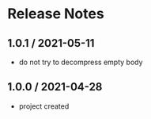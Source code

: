 # Release Notes

## 1.0.1 / 2021-05-11
- do not try to decompress empty body

## 1.0.0 / 2021-04-28
- project created
